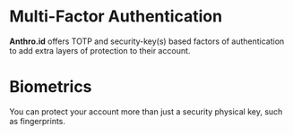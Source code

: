 # Multi-Factor Authentication
**Anthro.id** offers TOTP and security-key(s) based factors of authentication to add extra layers of protection to their account.

# Biometrics
You can protect your account more than just a security physical key, such as fingerprints.